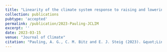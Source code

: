 ```yaml
---
title: "Linearity of the climate system response to raising and lowering West Antarctic and coastal Antarctic topography"
collection: publications
pubtype: 'accepted'
permalink: /publication/2023-Pauling-JCLIM
excerpt: ''
date: 2023-03-15
venue: "Journal of Climate"
citation: "Pauling, A. G., C. M. Bitz and E. J. Steig (2023). &quot;Linearity of the climate system response to raising and lowering West Antarctic and coastal Antarctic topography&quot; <i>Journal of Climate</i>. (accepted)"
---
```

